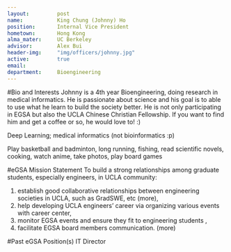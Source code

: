 ```yaml
---
layout:     	post
name:     	 	King Chung (Johnny) Ho
position: 		Internal Vice President 
hometown: 		Hong Kong
alma_mater: 	UC Berkeley
advisor: 		Alex Bui
header-img: 	"img/officers/johnny.jpg"
active: 		true
email: 			
department: 	Bioengineering
---
```


#Bio and Interests
Johnny is a 4th year Bioengineering, doing research in medical informatics. He is passionate about science and his goal is to able to use what he learn to build the society better. He is not only participating in EGSA but also the UCLA Chinese Christian Fellowship. If you want to find him and get a coffee or so, he would love to! :)

Deep Learning; medical informatics (not bioinformatics :p)

Play basketball and badminton, long running, fishing, read scientific novels, cooking, watch anime, take photos, play board games

#eGSA Mission Statement
To build a strong relationships among graduate students, especially engineers, in UCLA community: 

1. establish good collaborative relationships between engineering societies in UCLA, such as GradSWE, etc (more), 
2. help developing UCLA engineers’ career via organizing various events with career center, 
3.  monitor EGSA events and ensure they fit to engineering students , 
4. facilitate EGSA board members communication. (more)

#Past eGSA Position(s)
IT Director